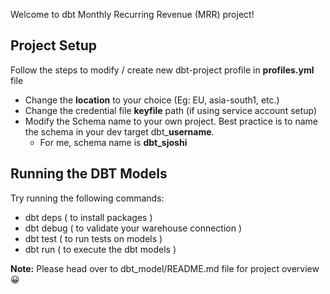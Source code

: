 Welcome to dbt Monthly Recurring Revenue (MRR) project!

## Project Setup
Follow the steps to modify / create new dbt-project profile in **profiles.yml** file
- Change the **location** to your choice (Eg: EU, asia-south1, etc.)
- Change the credential file **keyfile** path (if using service account setup)
- Modify the Schema name to your own project. Best practice is to name the schema in your dev target dbt_**username**.
    - For me, schema name is **dbt_sjoshi**


## Running the DBT Models
Try running the following commands:
- dbt deps ( to install packages )
- dbt debug ( to validate your warehouse connection )
- dbt test ( to run tests on models )
- dbt run ( to execute the dbt models )


**Note:** Please head over to dbt_model/README.md file for project overview 😀